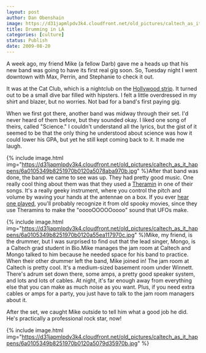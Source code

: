 ```yaml
---
layout: post
author: Dan Obenshain
image: https://d31japmlpdv3k4.cloudfront.net/old_pictures/caltech_as_it_happens/6a0105349b8251970b0120a55e6720970c.jpg
title: Drumming in LA
categories: [culture]
status: Publish
date: 2009-08-20
---
```


A week ago, my friend Mike (a fellow Darb) gave me a heads up that his new band was going to have its first real gig soon. So, Tuesday night I went downtown with Max, Perrin, and Stephanie to check it out.

It was at the Cat Club, which is a nightclub on the <a href="https://en.wikipedia.org/wiki/Sunset_Strip">Hollywood strip</a>. It turned out to be a small dive bar filled with hipsters. I felt a little overdressed in my shirt and blazer, but no worries. Not bad for a band's first paying gig.

When we first got there, another band was midway through their set. I'd never heard of them before, but they sounded okay. I liked one song of theirs, called "Science." I couldn't understand all the lyrics, but the gist of it seemed to be that the only thing he understood about science was how it could lower his GPA, but yet he still kept coming back to it. It made me laugh.


{% include image.html img="https://d31japmlpdv3k4.cloudfront.net/old_pictures/caltech_as_it_happens/6a0105349b8251970b0120a5078aba970b.jpg" %}After that band was done, the band we came to see was up. They had pretty good music. One really cool thing about them was that they used a <a href="https://en.wikipedia.org/wiki/Theremin">Theramin</a> in one of their songs. It's a really geeky instrument, where you control the pitch and volume by waving your hands at the antennae on a box. If you ever <a href="https://www.youtube.com/watch?v=AjUhWY3FbDk">hear one played</a>, you'll probably recognize it from old spooky movies, since they use Theramins to make the "ooooOOOOOoooo" sound that UFOs make.


{% include image.html img="https://d31japmlpdv3k4.cloudfront.net/old_pictures/caltech_as_it_happens/6a0105349b8251970b0120a55ea117970c.jpg" %}Mike, my friend, is the drummer, but I was surprised to find out that the lead singer, Mongo, is a Caltech grad student in Bio.Mike manages the jam room at Caltech and Mongo talked to him because he needed space for his band to practice. When their other drummer left the band, Mike joined in!
The jam room at Caltech is pretty cool. It's a medium-sized basement room under Winnett. There's adrum set down there, some amps, a pretty good speaker system, and lots and lots of cables. At night, it's far enough away from everything else that you can make as much noise as you want. Plus, if you need extra cables or amps for a party, you just have to talk to the jam room managers about it.

After the set, we caught Mike outside to tell him what a good job he did. He's practically a professional rock star, now!

{% include image.html img="https://d31japmlpdv3k4.cloudfront.net/old_pictures/caltech_as_it_happens/6a0105349b8251970b0120a5079d35970b.jpg" %}
